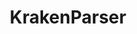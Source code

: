 ---
title: "KrakenParser"
collection: tools
about: "Tool to process Kraken2 reports and convert them into CSV format"
status: "Released"
downloads: "[![Pepy Total Downloads](https://img.shields.io/pepy/dt/krakenparser?style=flat&logoColor=white&label=Downloads&color=blue)](https://pepy.tech/projects/krakenparser)"
version: "[![PyPI - Version](https://img.shields.io/pypi/v/krakenparser?label=PyPI&color=green)](https://pypi.org/project/krakenparser/)"
stars: "[![GitHub Repo stars](https://img.shields.io/github/stars/popoviilab/krakenparser)](https://github.com/PopovIILab/KrakenParser/stargazers)"
logo: "<img src='/images/tools/krakenparser.png' width='500px'>"
external_url: https://github.com/PopovIILab/KrakenParser
---